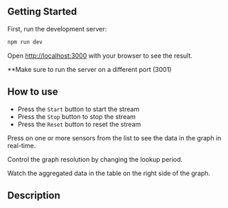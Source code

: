 ## Getting Started

First, run the development server:

```bash
npm run dev
```

Open [http://localhost:3000](http://localhost:3000) with your browser to see the result.

**Make sure to run the server on a different port (3001)

## How to use

- Press the `Start` button to start the stream
- Press the `Stop` button to stop the stream
- Press the `Reset` button to reset the stream

Press on one or more sensors from the list to see the data in the graph in real-time.

Control the graph resolution by changing the lookup period.

Watch the aggregated data in the table on the right side of the graph.

## Description

